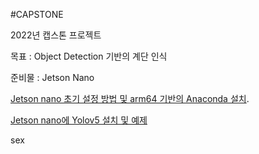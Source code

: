 #CAPSTONE

2022년 캡스톤 프로젝트

목표 : Object Detection 기반의 계단 인식  

준비물 : Jetson Nano

[Jetson nano 초기 설정 방법 및 arm64 기반의 Anaconda 설치](https://github.com/ahn1938549/CAPSTONE/blob/main/Jetson%20Nano_setting.md).

[Jetson nano에 Yolov5 설치 및 예제](https://github.com/ahn1938549/CAPSTONE/blob/main/yolov5_setup.md)




sex
